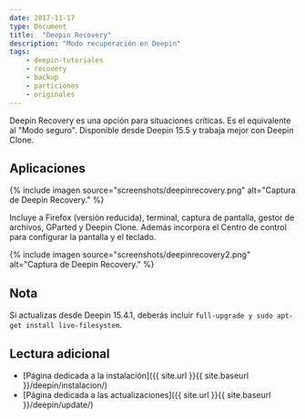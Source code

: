 ```yaml
---
date: 2017-11-17
type: Document
title:  "Deepin Recovery"
description: "Modo recuperación en Deepin"
tags:
    - deepin-tutoriales
    - recovery
    - backup
    - particiones
    - originales
---
```


Deepin Recovery es una opción para situaciones críticas. Es el equivalente al "Modo seguro". Disponible desde Deepin 15.5 y trabaja mejor con Deepin Clone.

## Aplicaciones
{% include imagen source="screenshots/deepinrecovery.png" alt="Captura de Deepin Recovery." %}

Incluye a Firefox (versión reducida), terminal, captura de pantalla, gestor de archivos, GParted y Deepin Clone. Además incorpora el Centro de control para configurar la pantalla y el teclado.

{% include imagen source="screenshots/deepinrecovery2.png" alt="Captura de Deepin Recovery." %}

## Nota
Si actualizas desde Deepin 15.4.1, deberás incluir `full-upgrade y sudo apt-get install live-filesystem`.

## Lectura adicional
* [Página dedicada a la instalación]({{ site.url }}{{ site.baseurl }}/deepin/instalacion/)
* [Página dedicada a las actualizaciones]({{ site.url }}{{ site.baseurl }}/deepin/update/)
